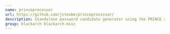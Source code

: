 ```yaml
---
name: princeprocessor
url: https://github.com/jsteube/princeprocessor/
description: Standalone password candidate generator using the PRINCE algorithm.
group: blackarch blackarch-misc
---
```

